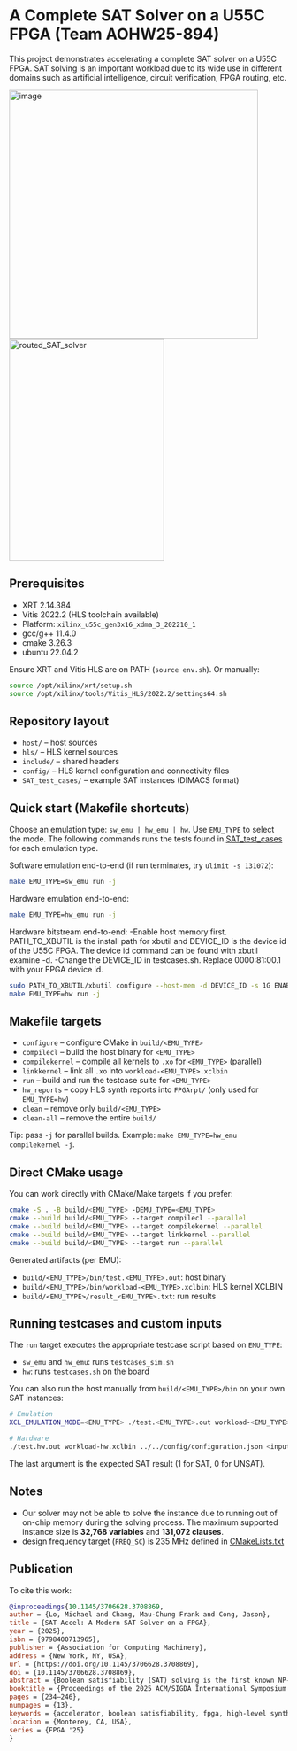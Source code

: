 # A Complete SAT Solver on a U55C FPGA (Team AOHW25-894)
This project demonstrates accelerating a complete SAT solver on a U55C FPGA. SAT solving is an important workload due to its wide use in different domains such as artificial intelligence, circuit verification, FPGA routing, etc.

<img width="450" height="450" alt="image" src="https://github.com/user-attachments/assets/9d2e3c92-0af9-4a4f-836f-ad0f02973dc9" />
<img width="280" height="400" alt="routed_SAT_solver" src="https://github.com/user-attachments/assets/bbda18e1-0c36-432b-a4b5-6822ee0269ed" />

## Prerequisites
- XRT 2.14.384
- Vitis 2022.2 (HLS toolchain available)
- Platform: `xilinx_u55c_gen3x16_xdma_3_202210_1`
- gcc/g++ 11.4.0
- cmake 3.26.3
- ubuntu 22.04.2

Ensure XRT and Vitis HLS are on PATH (`source env.sh`). Or manually:
```bash
source /opt/xilinx/xrt/setup.sh
source /opt/xilinx/tools/Vitis_HLS/2022.2/settings64.sh
```

## Repository layout
- `host/` – host sources
- `hls/` – HLS kernel sources
- `include/` – shared headers
- `config/` – HLS kernel configuration and connectivity files
- `SAT_test_cases/` – example SAT instances (DIMACS format)

## Quick start (Makefile shortcuts)
Choose an emulation type: `sw_emu | hw_emu | hw`. Use `EMU_TYPE` to select the mode. The following commands runs the tests found in [SAT_test_cases](SAT_test_cases) for each emulation type.

Software emulation end-to-end (if run terminates, try `ulimit -s 131072`):
```bash
make EMU_TYPE=sw_emu run -j
```

Hardware emulation end-to-end:
```bash
make EMU_TYPE=hw_emu run -j
```

Hardware bitstream end-to-end:
-Enable host memory first. PATH_TO_XBUTIL is the install path for xbutil and DEVICE_ID is the device id of the U55C FPGA. The device id command can be found with xbutil examine -d.
-Change the DEVICE_ID in testcases.sh. Replace 0000:81:00.1 with your FPGA device id.
```bash
sudo PATH_TO_XBUTIL/xbutil configure --host-mem -d DEVICE_ID -s 1G ENABLE  (only need to do once)
make EMU_TYPE=hw run -j
```

## Makefile targets
- `configure`  – configure CMake in `build/<EMU_TYPE>`
- `compilecl`  – build the host binary for `<EMU_TYPE>`
- `compilekernel` – compile all kernels to `.xo` for `<EMU_TYPE>` (parallel)
- `linkkernel` – link all `.xo` into `workload-<EMU_TYPE>.xclbin`
- `run`        – build and run the testcase suite for `<EMU_TYPE>`
- `hw_reports` – copy HLS synth reports into `FPGArpt/` (only used for `EMU_TYPE=hw`)
- `clean`      – remove only `build/<EMU_TYPE>`
- `clean-all`  – remove the entire `build/`

Tip: pass `-j` for parallel builds. Example: `make EMU_TYPE=hw_emu compilekernel -j`.

## Direct CMake usage
You can work directly with CMake/Make targets if you prefer:
```bash
cmake -S . -B build/<EMU_TYPE> -DEMU_TYPE=<EMU_TYPE>
cmake --build build/<EMU_TYPE> --target compilecl --parallel
cmake --build build/<EMU_TYPE> --target compilekernel --parallel
cmake --build build/<EMU_TYPE> --target linkkernel --parallel
cmake --build build/<EMU_TYPE> --target run --parallel
```

Generated artifacts (per EMU):
- `build/<EMU_TYPE>/bin/test.<EMU_TYPE>.out`: host binary
- `build/<EMU_TYPE>/bin/workload-<EMU_TYPE>.xclbin`: HLS kernel XCLBIN
- `build/<EMU_TYPE>/result_<EMU_TYPE>.txt`: run results

## Running testcases and custom inputs
The `run` target executes the appropriate testcase script based on `EMU_TYPE`:
- `sw_emu` and `hw_emu`: runs `testcases_sim.sh`
- `hw`: runs `testcases.sh` on the board

You can also run the host manually from `build/<EMU_TYPE>/bin` on your own SAT instances:
```bash
# Emulation
XCL_EMULATION_MODE=<EMU_TYPE> ./test.<EMU_TYPE>.out workload-<EMU_TYPE>.xclbin ../../config/configuration.json <input DIMACS> <output results.txt> <0|1>

# Hardware
./test.hw.out workload-hw.xclbin ../../config/configuration.json <input DIMACS> <output results.txt> <0|1>
```
The last argument is the expected SAT result (1 for SAT, 0 for UNSAT).

## Notes
- Our solver may not be able to solve the instance due to running out of on-chip memory during the solving process. The maximum supported instance size is **32,768 variables** and **131,072 clauses**.
- design frequency target (`FREQ_SC`) is 235 MHz defined in [CMakeLists.txt](CMakeLists.txt)

## Publication
To cite this work:

```bibtex
@inproceedings{10.1145/3706628.3708869,
author = {Lo, Michael and Chang, Mau-Chung Frank and Cong, Jason},
title = {SAT-Accel: A Modern SAT Solver on a FPGA},
year = {2025},
isbn = {9798400713965},
publisher = {Association for Computing Machinery},
address = {New York, NY, USA},
url = {https://doi.org/10.1145/3706628.3708869},
doi = {10.1145/3706628.3708869},
abstract = {Boolean satisfiability (SAT) solving is the first known NP-complete problem and is widely used in many application domains. Over the years, there have been so many consistent improvements in this area such that larger instances can be solved relatively quickly. Although these improvements have found their way onto CPU implementations, there has been limited progress adopting this on hardware accelerators mainly because it is difficult to implement the dynamic data structures needed to support a modern SAT solving algorithm. In this work, we present SAT-Accel, an algorithm-hardware co-design solver that applies many of the core improvements found in modern SAT solvers. SAT-Accel uses a novel memory management system and representation that supports the dynamic data structures required by a modern SAT solving algorithm. Our design can achieve on average a 17.9x speedup against MiniSat, the previous state of the art CPU solver, and a 2.8x speedup against Kissat, the current state of the art CPU solver. Compared to the current state-of-the-art stand-alone hardware accelerator, SAT-Hard, SAT-Accel achieves on average 800.0x speedup.},
booktitle = {Proceedings of the 2025 ACM/SIGDA International Symposium on Field Programmable Gate Arrays},
pages = {234–246},
numpages = {13},
keywords = {accelerator, boolean satisfiability, fpga, high-level synthesis},
location = {Monterey, CA, USA},
series = {FPGA '25}
}
```
